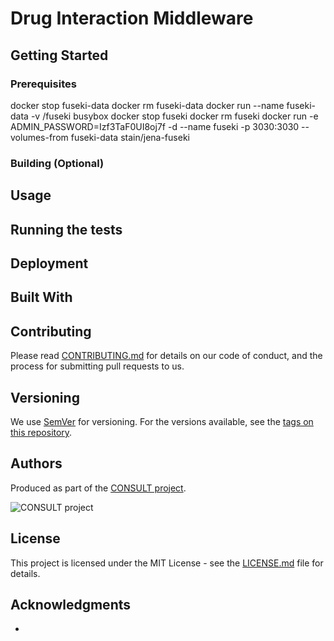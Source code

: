 # Drug Interaction Middleware

## Getting Started

### Prerequisites

docker stop fuseki-data
docker rm fuseki-data
docker run --name fuseki-data -v /fuseki busybox
docker stop fuseki
docker rm fuseki
docker run -e ADMIN_PASSWORD=Izf3TaF0UI8oj7f -d --name fuseki -p 3030:3030 --volumes-from fuseki-data stain/jena-fuseki

### Building (Optional)

## Usage

## Running the tests

## Deployment

## Built With

## Contributing

Please read [CONTRIBUTING.md](CONTRIBUTING.md) for details on our code of conduct, and the process for submitting pull requests to us.

## Versioning

We use [SemVer](http://semver.org/) for versioning. For the versions available, see the [tags on this repository](https://github.com/martinchapman/nokia-health/tags).

## Authors

Produced as part of the [CONSULT project](https://consult.kcl.ac.uk/).

![CONSULT project](https://consult.kcl.ac.uk/wp-content/uploads/sites/214/2017/12/overview-consult-768x230.png "CONSULT project")

## License

This project is licensed under the MIT License - see the [LICENSE.md](LICENSE.md) file for details.

## Acknowledgments

*
